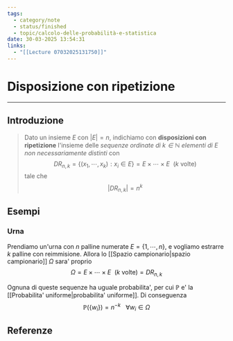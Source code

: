 ```yaml
---
tags:
  - category/note
  - status/finished
  - topic/calcolo-delle-probabilità-e-statistica
date: 30-03-2025 13:54:31
links:
  - "[[Lecture 07032025131750]]"
---
```

# Disposizione con ripetizione
---
## Introduzione
> Dato un insieme $E$ con $|E| = n$, indichiamo con **disposizioni con ripetizione** l'insieme delle _sequenze ordinate di $k \in \mathbb{N}$ elementi di $E$ non necessariamente distinti_ con
> $$DR_{n,k} = \{(x_{1}, \cdots, x_{k}) : x_{i} \in E\} = E \times \cdots \times E \ \ (k \text{ volte})$$
> tale che
> $$|DR_{n, k}| = n^{k}$$

## Esempi
### Urna
Prendiamo un'urna con $n$ palline numerate $E = \{1, \cdots, n\}$, e vogliamo estrarre $k$ palline con reimmisione. Allora lo [[Spazio campionario|spazio campionario]] $\Omega$ sara' proprio
$$\Omega = E \times \cdots \times E \ \ (k \text{ volte}) = DR_{n,k}$$

Ognuna di queste sequenze ha uguale probabilita', per cui $\mathbb{P}$ e' la [[Probabilita' uniforme|probabilita' uniforme]]. Di conseguenza
$$\mathbb{P}(\{w_{i}\}) = n^{-k} \ \ \ \forall w_{i} \in \Omega$$

## Referenze
